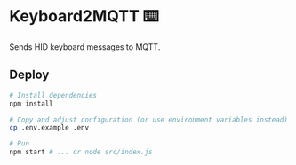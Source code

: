 # Keyboard2MQTT ⌨️
Sends HID keyboard messages to MQTT.

## Deploy
```sh
# Install dependencies
npm install

# Copy and adjust configuration (or use environment variables instead)
cp .env.example .env

# Run
npm start # ... or node src/index.js
```
